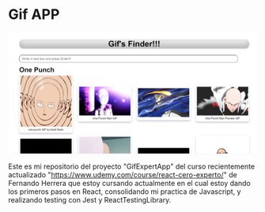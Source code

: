 # Gif APP

![GifApp](./img/gifs-finder.png)

Este es mi repositorio del proyecto "GifExpertApp" del curso recientemente actualizado "https://www.udemy.com/course/react-cero-experto/" de Fernando Herrera que estoy cursando actualmente en el cual estoy dando los primeros pasos en React, consolidando mi practica de Javascript, y realizando testing con Jest y ReactTestingLibrary. 
